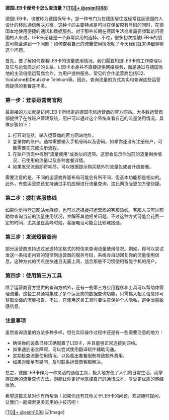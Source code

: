 **德国LEB卡保号卡怎么查流量？[[TG💪+ @esim1088](https://t.me/s/esim1088)]**

德国LEB卡，也被称为德国保号卡，是一种专门为在德国居住或经常往返德国的人设计的移动通信解决方案。这种卡的主要特点是可以在保留原有号码的同时，在德国本地使用便捷的通话和数据服务。对于那些长期在德国生活或者需要频繁访问德国的人来说，LEB卡无疑是一个非常实用的选择。不过，很多初次接触LEB卡的朋友可能会遇到一个问题：如何查看自己的流量使用情况呢？今天我们就来详细聊聊这个问题。

首先，要了解如何查看LEB卡的流量使用情况，我们需要知道LEB卡的工作原理以及它与运营商之间的关系。LEB卡本身并不直接提供网络服务，而是通过与德国当地的主流电信运营商合作，为用户提供服务。常见的合作运营商包括O2、Vodafone和Deutsche Telekom等。因此，查询流量的方式其实和查询这些运营商提供的套餐差不多。

### **第一步：登录运营商官网**
最直接的方法就是访问LEB卡所绑定的德国电信运营商的官方网站。大多数运营商都提供了在线账户管理系统，用户可以通过这个系统查看自己的流量使用情况。具体步骤如下：

1. 打开浏览器，输入运营商的官方网站地址。
2. 登录你的账户。通常需要输入手机号码以及密码。如果你还没有注册账户，可能需要先完成注册流程。
3. 在账户页面中找到“流量使用”或类似的选项。这里会显示你当前的流量剩余情况、已使用的流量以及各种套餐详情。
4. 如果发现流量即将耗尽，可以根据提示购买额外的流量包或者升级套餐。

需要注意的是，不同的运营商界面布局可能会有所不同，但基本功能都是相似的。此外，有些运营商还支持通过手机应用进行流量查询，这比网页版更加方便快捷。

### **第二步：拨打客服热线**
如果你觉得登录网站太麻烦，也可以选择拨打运营商的客服热线。客服人员可以帮助你查询当前的流量使用状况，并解答其他相关问题。不过这种方式可能会花费一定的时间，尤其是在高峰时段，客服电话可能会比较难接通。

### **第三步：发送短信查询**
部分运营商支持通过发送特定格式的短信来查询流量使用情况。例如，你可以尝试发送一条指定内容的短信到运营商的服务号码，系统会自动回复你的流量使用信息。这种方式的优点是快速且无需上网，适合那些不习惯使用智能手机的用户。

### **第四步：使用第三方工具**
除了运营商官方提供的查询方式外，还有一些第三方应用程序和工具可以帮助你管理流量。这些工具通常集成了多个运营商的数据查询功能，只需输入相关信息即可获取全面的流量报告。不过，在使用这类工具时要注意保护个人隐私，避免泄露敏感信息。

### **注意事项**
虽然查询流量的方法多种多样，但在实际操作过程中还是有一些需要注意的地方：

- 确保你的设备已经正确配置了LEB卡，并且能够正常连接到网络。
- 如果遇到语言障碍，可以尝试使用翻译软件辅助沟通。
- 定期检查流量使用情况，以免超出套餐限制导致额外费用。
- 如果对账单有疑问，及时联系运营商客服解决。

总之，德国LEB卡作为一种灵活的通信工具，极大地方便了人们的日常生活。而掌握正确的流量查询方法，则能让你更好地掌控自己的通讯成本，享受更优质的网络体验。

希望这篇文章对你有所帮助！如果你还有其他关于LEB卡的问题，欢迎随时提问。让我们一起探索更多实用的小技巧吧！

[[TG💪+ @esim1088](https://t.me/s/esim1088) ![Image](https://i.postimg.cc/4NQfJmqS/Snipaste-2025-05-13-00-14-12.png)]